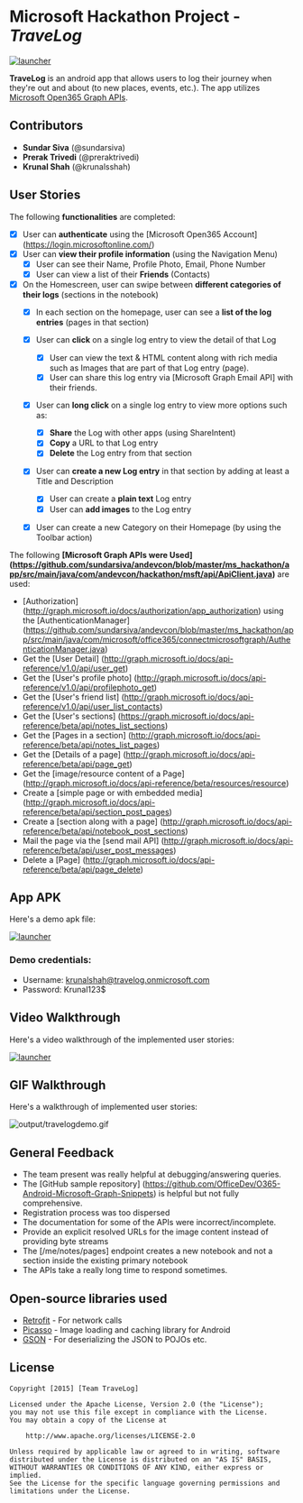 # Microsoft Hackathon Project - *TraveLog*

[![launcher](https://raw.githubusercontent.com/sundarsiva/andevcon/master/ms_hackathon/app/src/main/res/mipmap-xxxhdpi/ic_launcher.png)](https://github.com/sundarsiva/andevcon/blob/master/ms_hackathon/output/Demo.apk?raw=true)

**TraveLog** is an android app that allows users to log their journey when they're out and about (to new places, events, etc.). The app utilizes [Microsoft Open365 Graph APIs](http://graph.microsoft.io/docs/overview/overview).

## Contributors

* **Sundar Siva** (@sundarsiva)
* **Prerak Trivedi** (@preraktrivedi)
* **Krunal Shah** (@krunalsshah)

## User Stories

The following **functionalities** are completed:

* [x] User can **authenticate** using the [Microsoft Open365 Account] (https://login.microsoftonline.com/)
* [x] User can **view their profile information** (using the Navigation Menu)
  * [x] User can see their Name, Profile Photo, Email, Phone Number
  * [x] User can view a list of their **Friends** (Contacts) 
* [x] On the Homescreen, user can swipe between **different categories of their logs** (sections in the notebook)
  * [x] In each section on the homepage, user can see a **list of the log entries** (pages in that section)
  * [x] User can **click** on a single log entry to view the detail of that Log
    * [x] User can view the text & HTML content along with rich media such as Images that are part of that Log entry (page).
    * [x] User can share this log entry via [Microsoft Graph Email API] with their friends.
  * [x] User can **long click** on a single log entry to view more options such as:
    * [x] **Share** the Log with other apps (using ShareIntent)
    * [x] **Copy** a URL to that Log entry
    * [x] **Delete** the Log entry from that section
  * [x] User can **create a new Log entry** in that section by adding at least a Title and Description
    * [x] User can create a **plain text** Log entry 
    * [x] User can **add images** to the Log entry
  * [x] User can create a new Category on their Homepage (by using the Toolbar action)
  

The following **[Microsoft Graph APIs were Used] (https://github.com/sundarsiva/andevcon/blob/master/ms_hackathon/app/src/main/java/com/andevcon/hackathon/msft/api/ApiClient.java)** are used:

* [Authorization] (http://graph.microsoft.io/docs/authorization/app_authorization) using the [AuthenticationManager] (https://github.com/sundarsiva/andevcon/blob/master/ms_hackathon/app/src/main/java/com/microsoft/office365/connectmicrosoftgraph/AuthenticationManager.java)
* Get the [User Detail] (http://graph.microsoft.io/docs/api-reference/v1.0/api/user_get)
* Get the [User's profile photo] (http://graph.microsoft.io/docs/api-reference/v1.0/api/profilephoto_get)
* Get the [User's friend list] (http://graph.microsoft.io/docs/api-reference/v1.0/api/user_list_contacts)
* Get the [User's sections] (https://graph.microsoft.io/docs/api-reference/beta/api/notes_list_sections)
* Get the [Pages in a section] (http://graph.microsoft.io/docs/api-reference/beta/api/notes_list_pages)
* Get the [Details of a page] (http://graph.microsoft.io/docs/api-reference/beta/api/page_get)
* Get the [image/resource content of a Page] (http://graph.microsoft.io/docs/api-reference/beta/resources/resource)
* Create a [simple page or with embedded media] (http://graph.microsoft.io/docs/api-reference/beta/api/section_post_pages)
* Create a [section along with a page] (http://graph.microsoft.io/docs/api-reference/beta/api/notebook_post_sections)
* Mail the page via the [send mail API] (http://graph.microsoft.io/docs/api-reference/beta/api/user_post_messages)
* Delete a [Page] (http://graph.microsoft.io/docs/api-reference/beta/api/page_delete)

## App APK

Here's a demo apk file:

[![launcher](https://raw.githubusercontent.com/sundarsiva/andevcon/master/ms_hackathon/app/src/main/res/mipmap-xxxhdpi/ic_launcher.png)](https://github.com/sundarsiva/andevcon/blob/master/ms_hackathon/output/Demo.apk?raw=true)

### Demo credentials:
* Username: krunalshah@travelog.onmicrosoft.com
* Password: Krunal123$

## Video Walkthrough 

Here's a video walkthrough of the implemented user stories:

[![launcher](https://raw.githubusercontent.com/sundarsiva/andevcon/master/ms_hackathon/output/youtube.png)](https://www.youtube.com/watch?v=uRNpuboekm4)

## GIF Walkthrough 

Here's a walkthrough of implemented user stories:

![output/travelogdemo.gif](https://raw.githubusercontent.com/sundarsiva/andevcon/master/ms_hackathon/output/travelogdemo.gif)

## General Feedback

* The team present was really helpful at debugging/answering queries.
* The [GitHub sample repository] (https://github.com/OfficeDev/O365-Android-Microsoft-Graph-Snippets) is helpful but not fully comprehensive.
* Registration process was too dispersed 
* The documentation for some of the APIs were incorrect/incomplete.
* Provide an explicit resolved URLs for the image content instead of providing byte streams
* The [/me/notes/pages] endpoint creates a new notebook and not a section inside the existing primary notebook
* The APIs take a really long time to respond sometimes.

## Open-source libraries used

- [Retrofit](https://github.com/square/retrofit) - For network calls
- [Picasso](http://square.github.io/picasso/) - Image loading and caching library for Android
- [GSON](https://github.com/google/gson) - For deserializing the JSON to POJOs etc.

## License

    Copyright [2015] [Team TraveLog]

    Licensed under the Apache License, Version 2.0 (the "License");
    you may not use this file except in compliance with the License.
    You may obtain a copy of the License at

        http://www.apache.org/licenses/LICENSE-2.0

    Unless required by applicable law or agreed to in writing, software
    distributed under the License is distributed on an "AS IS" BASIS,
    WITHOUT WARRANTIES OR CONDITIONS OF ANY KIND, either express or implied.
    See the License for the specific language governing permissions and
    limitations under the License.
